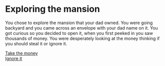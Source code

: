 # Exploring the mansion

You chose to explore the mansion that your dad owned. You were going backyard and you came across an envelope with your dad name on it. You got curious so you decided to open it, when you first peeked in you saw thousands of money. You were desperately looking at the money thinking if you should steal it or ignore it.


[Take the money](../explore/money.md)                                  
[Ignore it](../explore/ignore.md)
